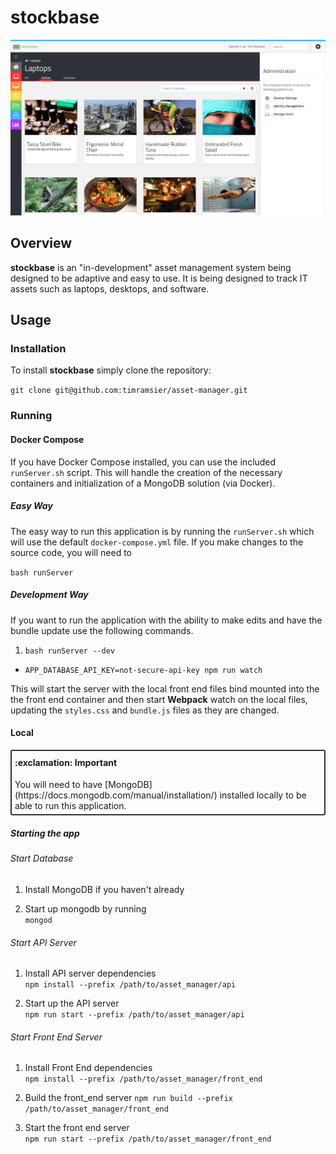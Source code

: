 # stockbase

<img src='demo.png' alt='Demo Image' style='max-width=600px'>

## Overview

**stockbase** is an "in-development" asset management system being designed to
be adaptive and easy to use.  It is being designed to track IT assets such as
laptops, desktops, and software.

## Usage

### Installation

To install **stockbase** simply clone the repository:

`git clone git@github.com:timramsier/asset-manager.git`

### Running

#### Docker Compose

If you have Docker Compose installed, you can use the included `runServer.sh`
script.  This will handle the creation of the necessary containers and
initialization of a MongoDB solution (via Docker).

##### Easy Way
The easy way to run this application is by running the `runServer.sh` which will
use the default `docker-compose.yml` file.  If you make changes to the source code,
you will need to

`bash runServer`

##### Development Way
If you want to run the application with the ability to make edits and have the
bundle update use the following commands.
1. `bash runServer --dev`
*  `APP_DATABASE_API_KEY=not-secure-api-key npm run watch`

This will start the server with the local front end files bind mounted into the
the front end container and then start **Webpack** watch on the local files,
updating the `styles.css` and `bundle.js` files as they are changed.
#### Local

<div style='border:2px solid #333;padding:5px;border-radius:3px;'>
<h4 style='margin-top:5px'>:exclamation: Important <br></h4>
You will need to have [MongoDB](https://docs.mongodb.com/manual/installation/)
installed locally to be able to run this application.
</div>

##### Starting the app

###### Start Database
1. Install MongoDB if you haven't already

1. Start up mongodb by running <br>
  `mongod`

###### Start API Server
1. Install API server dependencies <br>
  `npm install --prefix /path/to/asset_manager/api`

1. Start up the API server <br>
  `npm run start --prefix /path/to/asset_manager/api`

###### Start Front End Server
1. Install Front End dependencies <br>
  `npm install --prefix /path/to/asset_manager/front_end`

1. Build the front_end server
  `npm run build --prefix /path/to/asset_manager/front_end`

1. Start the front end server <br>
  `npm run start --prefix /path/to/asset_manager/front_end`
